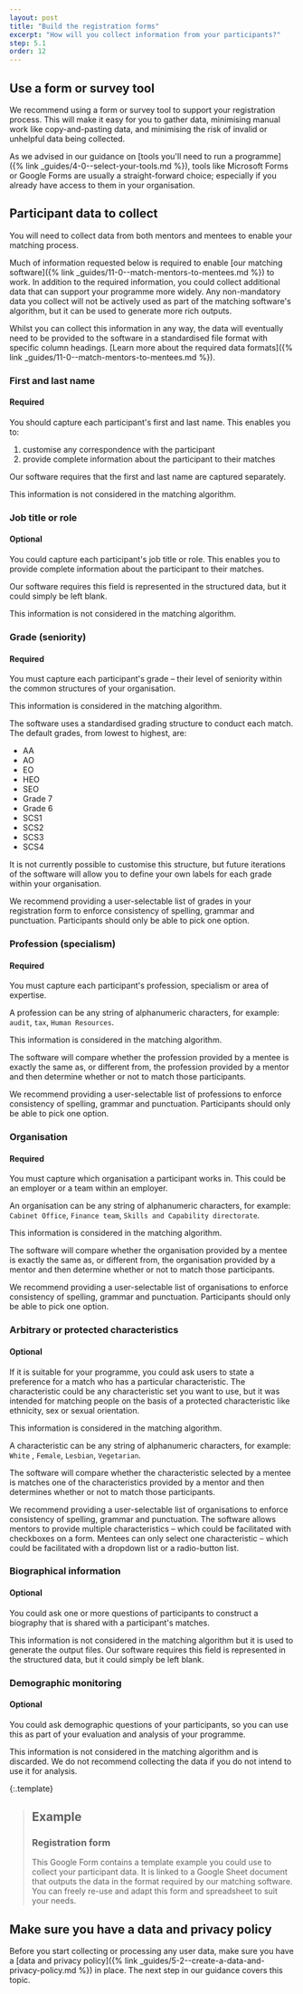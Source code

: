 ```yaml
---
layout: post
title: "Build the registration forms"
excerpt: "How will you collect information from your participants?"
step: 5.1
order: 12
---
```


## Use a form or survey tool

We recommend using a form or survey tool to support your registration process. This will make it easy for you to gather data, minimising manual work like copy-and-pasting data, and minimising the risk of invalid or unhelpful data being collected. 

As we advised in our guidance on [tools you'll need to run a programme]({% link _guides/4-0--select-your-tools.md %}), tools like Microsoft Forms or Google Forms are usually a straight-forward choice; especially if you already have access to them in your organisation.

## Participant data to collect

You will need to collect data from both mentors and mentees to enable your matching process. 

Much of information requested below is required to enable [our matching software]({% link _guides/11-0--match-mentors-to-mentees.md %}) to work. In addition to the required information, you could collect additional data that can support your programme more widely. Any non-mandatory data you collect will not be actively used as part of the matching software's algorithm, but it can be used to generate more rich outputs.

Whilst you can collect this information in any way, the data will eventually need to be provided to the software in a standardised file format with specific column headings. [Learn more about the required data formats]({% link _guides/11-0--match-mentors-to-mentees.md %}).

### First and last name
#### Required

You should capture each participant's first and last name. This enables you to:

1. customise any correspondence with the participant
2. provide complete information about the participant to their matches

Our software requires that the first and last name are captured separately. 

This information is not considered in the matching algorithm.

### Job title or role
#### Optional

You could capture each participant's job title or role. This enables you to provide complete information about the participant to their matches.

Our software requires this field is represented in the structured data, but it could simply be left blank.

This information is not considered in the matching algorithm.

### Grade (seniority)
#### Required

You must capture each participant's grade – their level of seniority within the common structures of your organisation.

This information is considered in the matching algorithm.

The software uses a standardised grading structure to conduct each match. The default grades, from lowest to highest, are:

- AA
- AO
- EO
- HEO
- SEO
- Grade 7
- Grade 6
- SCS1
- SCS2
- SCS3
- SCS4

It is not currently possible to customise this structure, but future iterations of the software will allow you to define your own labels for each grade within your organisation.

We recommend providing a user-selectable list of grades in your registration form to enforce consistency of spelling, grammar and punctuation. Participants should only be able to pick one option.

### Profession (specialism)
#### Required

You must capture each participant's profession, specialism or area of expertise. 

A profession can be any string of alphanumeric characters, for example: `audit`, `tax`, `Human Resources`. 

This information is considered in the matching algorithm.

The software will compare whether the profession provided by a mentee is exactly the same as, or different from, the profession provided by a mentor and then determine whether or not to match those participants.

We recommend providing a user-selectable list of professions to enforce consistency of spelling, grammar and punctuation. Participants should only be able to pick one option.

### Organisation
#### Required

You must capture which organisation a participant works in. This could be an employer or a team within an employer. 

An organisation can be any string of alphanumeric characters, for example: `Cabinet Office`, `Finance team`, `Skills and Capability directorate`. 

This information is considered in the matching algorithm.

The software will compare whether the organisation provided by a mentee is exactly the same as, or different from, the organisation provided by a mentor and then determine whether or not to match those participants.

We recommend providing a user-selectable list of organisations to enforce consistency of spelling, grammar and punctuation. Participants should only be able to pick one option.

### Arbitrary or protected characteristics
#### Optional

If it is suitable for your programme, you could ask users to state a preference for a match who has a particular characteristic. The characteristic could be any characteristic set you want to use, but it was intended for matching people on the basis of a protected characteristic like ethnicity, sex or sexual orientation.

This information is considered in the matching algorithm.

A characteristic can be any string of alphanumeric characters, for example: `White` , `Female`, `Lesbian`, `Vegetarian`. 

The software will compare whether the characteristic selected by a mentee is matches one of the characteristics provided by a mentor and then determines whether or not to match those participants.

We recommend providing a user-selectable list of organisations to enforce consistency of spelling, grammar and punctuation. The software allows mentors to provide multiple characteristics – which could be facilitated with checkboxes on a form. Mentees can only select one characteristic – which could be facilitated with a dropdown list or a radio-button list.

### Biographical information
#### Optional

You could ask one or more questions of participants to construct a biography that is shared with a participant's matches. 

This information is not considered in the matching algorithm but it is used to generate the output files. Our software requires this field is represented in the structured data, but it could simply be left blank.

### Demographic monitoring
#### Optional

You could ask demographic questions of your participants, so you can use this as part of your evaluation and analysis of your programme.

This information is not considered in the matching algorithm and is discarded. We do not recommend collecting the data if you do not intend to use it for analysis.

{:.template}
> ## Example
> ### Registration form
> 
> This Google Form contains a template example you could use to collect your participant data. It is linked to a Google Sheet document that outputs the data in the format required by our matching software. You can freely re-use and adapt this form and spreadsheet to suit your needs.

## Make sure you have a data and privacy policy

Before you start collecting or processing any user data, make sure you have a [data and privacy policy]({% link _guides/5-2--create-a-data-and-privacy-policy.md %}) in place. The next step in our guidance covers this topic.